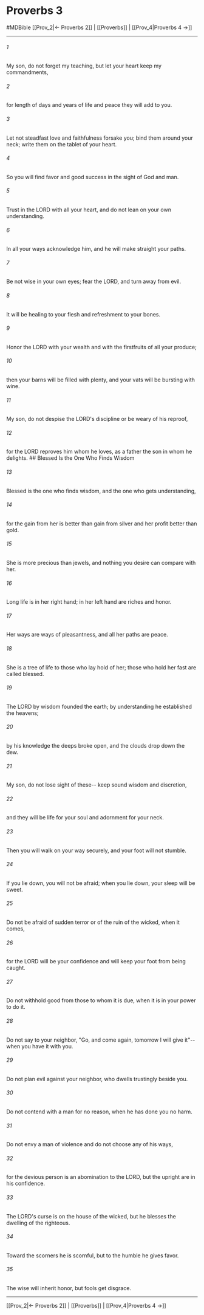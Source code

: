 # Proverbs 3
#MDBible
[[Prov_2|← Proverbs 2]] | [[Proverbs]] | [[Prov_4|Proverbs 4 →]]

***

###### 1 
My son, do not forget my teaching, but let your heart keep my commandments, 

###### 2 
for length of days and years of life and peace they will add to you. 

###### 3 
Let not steadfast love and faithfulness forsake you; bind them around your neck; write them on the tablet of your heart. 

###### 4 
So you will find favor and good success in the sight of God and man. 

###### 5 
Trust in the LORD with all your heart, and do not lean on your own understanding. 

###### 6 
In all your ways acknowledge him, and he will make straight your paths. 

###### 7 
Be not wise in your own eyes; fear the LORD, and turn away from evil. 

###### 8 
It will be healing to your flesh and refreshment to your bones. 

###### 9 
Honor the LORD with your wealth and with the firstfruits of all your produce; 

###### 10 
then your barns will be filled with plenty, and your vats will be bursting with wine. 

###### 11 
My son, do not despise the LORD's discipline or be weary of his reproof, 

###### 12 
for the LORD reproves him whom he loves, as a father the son in whom he delights. ## Blessed Is the One Who Finds Wisdom 

###### 13 
Blessed is the one who finds wisdom, and the one who gets understanding, 

###### 14 
for the gain from her is better than gain from silver and her profit better than gold. 

###### 15 
She is more precious than jewels, and nothing you desire can compare with her. 

###### 16 
Long life is in her right hand; in her left hand are riches and honor. 

###### 17 
Her ways are ways of pleasantness, and all her paths are peace. 

###### 18 
She is a tree of life to those who lay hold of her; those who hold her fast are called blessed. 

###### 19 
The LORD by wisdom founded the earth; by understanding he established the heavens; 

###### 20 
by his knowledge the deeps broke open, and the clouds drop down the dew. 

###### 21 
My son, do not lose sight of these-- keep sound wisdom and discretion, 

###### 22 
and they will be life for your soul and adornment for your neck. 

###### 23 
Then you will walk on your way securely, and your foot will not stumble. 

###### 24 
If you lie down, you will not be afraid; when you lie down, your sleep will be sweet. 

###### 25 
Do not be afraid of sudden terror or of the ruin of the wicked, when it comes, 

###### 26 
for the LORD will be your confidence and will keep your foot from being caught. 

###### 27 
Do not withhold good from those to whom it is due, when it is in your power to do it. 

###### 28 
Do not say to your neighbor, "Go, and come again, tomorrow I will give it"--when you have it with you. 

###### 29 
Do not plan evil against your neighbor, who dwells trustingly beside you. 

###### 30 
Do not contend with a man for no reason, when he has done you no harm. 

###### 31 
Do not envy a man of violence and do not choose any of his ways, 

###### 32 
for the devious person is an abomination to the LORD, but the upright are in his confidence. 

###### 33 
The LORD's curse is on the house of the wicked, but he blesses the dwelling of the righteous. 

###### 34 
Toward the scorners he is scornful, but to the humble he gives favor. 

###### 35 
The wise will inherit honor, but fools get disgrace. 

***

[[Prov_2|← Proverbs 2]] | [[Proverbs]] | [[Prov_4|Proverbs 4 →]]
